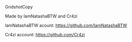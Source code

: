 
GridshotCopy

Made by IamNatashaBTW and Cr4zi 


IamNatashaBTW acount: https://github.com/IamNatashaBTW


Cr4zi account: https://github.com/Cr4zi


